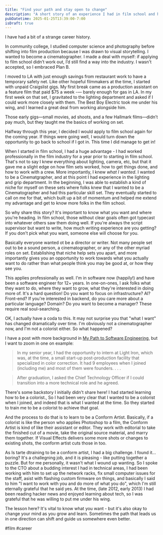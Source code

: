 ```yaml
---
title: "Find your path and stay open to change"
description: "A short story of an experience I had in film school and how it informed my approach moving forward."
pubDatetime: 2025-01-25T13:39:00-7:00
isDraft: true
---
```


I have had a bit of a strange career history. 

In community college, I studied computer science and photography before shifting
into film production because I was drawn to visual storytelling. I wanted to
become a cinematographer.  I made a deal with myself: if applying to film school
didn’t work out, I’d still find a way into the industry. I wasn't accepted, so
I embraced Plan B.

I moved to LA with just enough savings from restaurant work to have a temporary
safety net. Like other hopeful filmmakers at the time, I started with unpaid Craigslist
gigs. My first break came as a production assistant on a feature film that paid
$75 a week -— barely enough for gas in LA. In my first week on that set, I gravitated to the
lighting department and asked if I could work more closely with them. The Best
Boy Electric took me under his wing, and I learned a great deal from working
alongside him.

Those early gigs—small movies, ad shoots, and a few Hallmark films—didn’t pay much, but they taught me the basics of working on set.

Halfway through this year, I decided I would apply to film school again for the coming year.
If things were going well, I would turn down the opportunity to go back to school if I got in.
This time I did manage to get in! 

When I started in film school, I had a huge advantage - I had worked professionally in the film industry
for a year prior to starting in film school. That's not to say I knew everything about lighting, camera, etc,
but that it gave me a slight edge on how film sets worked, how to get things done, and how to work with a crew.
More importantly, I knew *what I wanted*. I wanted to be a Cinematgrapher, and at this point I had 
experience in the lighting and grip department. In the beginning, I was able to establish a kind of 
niche for myself on these sets where folks knew that I wanted to be a Cinematographer and had this particular skill set.
They eventually started to call on me for that, which built up a bit of momentum and helped me extend
my advantage and get to know more folks in the film school.

So why share this story? It's important to know what you want and where you're heading. 
In film school, those without clear goals often got typecast into whatever others saw them doing well.
If you're always the script supervisor but want to write, how much writing experience are you getting?
If you don't pick what you want, someone else will choose for you.

Basically everyone wanted ot be a director or writer. Not many people set out to be a sound person, a cinematographer, or any of the other myriad roles on set. Establishing that niche help sets you apart, and more importantly gives you an opportunity to work towards what you actually want to do rather than what people think you may be good at, or how they see you.

This applies professionally as well. I'm in software now (happily!) and have
been a software engineer for 12+ years. In one-on-ones, I ask folks
what they want to do, where they want to grow, what they're interested in doing more of.
It's a hard question! Do you want to focus on infrastructure? AI? Front-end? 
If you're interested in backend, do you care more about a particular language? Domain?
Do you want to become a manager? These require real soul-searching.



OK, I actually have a coda to this. It may not surprise you that "what I want" has changed dramatically over time. I'm obviously not a cinematographer now, and I'm not a colorist either. So what happened? 

I have a post with more background in [My Path to Software Engineering](https://www.kevinlondon.com/2019/12/09/my-path-to-engineering/), but I want to zoom in one on example:
>In my senior year, I had the opportunity to intern at Light Iron, which was, at the time, a small start-up post-production facility that specialized in color correction. It had 9 employees when I joined (including me) and most of them were founders. . . .

> After graduation, I asked the Chief Technology Officer if I could transition into a more technical role and he agreed. 

There's some backstory I initially didn't share here! I had started learning how to be a colorist.,
So I had been very clear that I wanted to be a colorist when I joined, and indeed that is what I wanted at the time. So they started to train me to be a colorist to achieve that goal. 

 And the process to do that is to learn to be a Conform Artist. Basically, if a colorist is like the person who applies Photoshop to a film, the Conform Artist is kind of like their assistant or editor. They work with editorial to take the finished cut of a movie, take the original source material, and marry them together. If Visual Effects delivers some more shots or changes to existing shots, the conform artist cuts those in too.

 As Is tarte dtraining to be a conform artist, I had a big challenge. I found it... boring? It's a challegning job, and it is pleasing - like putting together a puzzle. But for me personally, it wasn't what I wound up wanting. So I spoke to the CTO about a budding interest I had in technical areas, I had been working with him to set up the network racks, fix small computer issues for the staff, asist with flashing custom firmware on things, and basically I said to him "I want to work with you and do more of what you do", which I'm still eternally grateful that he said yes. At the time, (late 2012, early 2013) I had been reading hacker news and enjoyed learning about tech, so I was grateful that he was willing to put me under his wing.

The lesson here? It's vital to know what you want - but it's also okay to change your mind
as you grow and learn. Sometimes the path that leads us in one direction can shift and
guide us somewhere even better.


#film #career